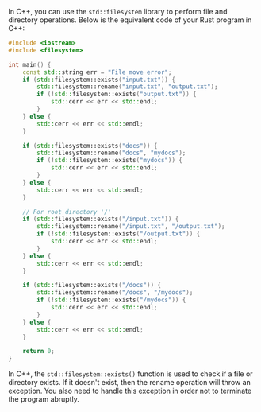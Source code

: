 In C++, you can use the `std::filesystem` library to perform file and directory operations. Below is the equivalent code of your Rust program in C++:

```cpp
#include <iostream>
#include <filesystem>

int main() {
    const std::string err = "File move error";
    if (std::filesystem::exists("input.txt")) {
        std::filesystem::rename("input.txt", "output.txt");
        if (!std::filesystem::exists("output.txt")) {
            std::cerr << err << std::endl;
        }
    } else {
        std::cerr << err << std::endl;
    }

    if (std::filesystem::exists("docs")) {
        std::filesystem::rename("docs", "mydocs");
        if (!std::filesystem::exists("mydocs")) {
            std::cerr << err << std::endl;
        }
    } else {
        std::cerr << err << std::endl;
    }

    // For root directory '/'
    if (std::filesystem::exists("/input.txt")) {
        std::filesystem::rename("/input.txt", "/output.txt");
        if (!std::filesystem::exists("/output.txt")) {
            std::cerr << err << std::endl;
        }
    } else {
        std::cerr << err << std::endl;
    }

    if (std::filesystem::exists("/docs")) {
        std::filesystem::rename("/docs", "/mydocs");
        if (!std::filesystem::exists("/mydocs")) {
            std::cerr << err << std::endl;
        }
    } else {
        std::cerr << err << std::endl;
    }

    return 0;
}
```
In C++, the `std::filesystem::exists()` function is used to check if a file or directory exists. If it doesn't exist, then the rename operation will throw an exception. You also need to handle this exception in order not to terminate the program abruptly.
